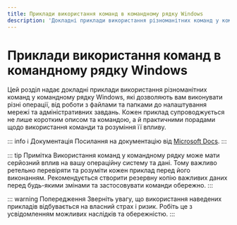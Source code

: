 ```yaml
---
title: Приклади використання команд в командному рядку Windows
description: 'Докладні приклади використання різноманітних команд у командному рядку Windows'
---
```


# Приклади використання команд в командному рядку Windows

Цей розділ надає докладні приклади використання різноманітних команд у командному рядку Windows, які дозволяють вам виконувати різні операції, від роботи з файлами та папками до налаштування мережі та адміністративних завдань. Кожен приклад супроводжується не лише коротким описом та командою, а й практичними порадами щодо використання команди та розуміння її впливу.

::: info ℹ️ Документація
Посилання на документацію від [Microsoft Docs](https://docs.microsoft.com/en-us/windows-server/administration/windows-commands/cmd 'Microsoft Dosc').
:::

::: tip Примітка
Використання команд у командному рядку може мати серйозний вплив на вашу операційну систему та дані. Тому важливо ретельно перевіряти та розуміти кожен приклад перед його виконанням. Рекомендується створити резервну копію важливих даних перед будь-якими змінами та застосовувати команди обережно.
:::

::: warning Попередження
Зверніть увагу, що використання наведених прикладів відбувається на власний страх і ризик. Робіть це з усвідомленням можливих наслідків та обережністю.
:::
